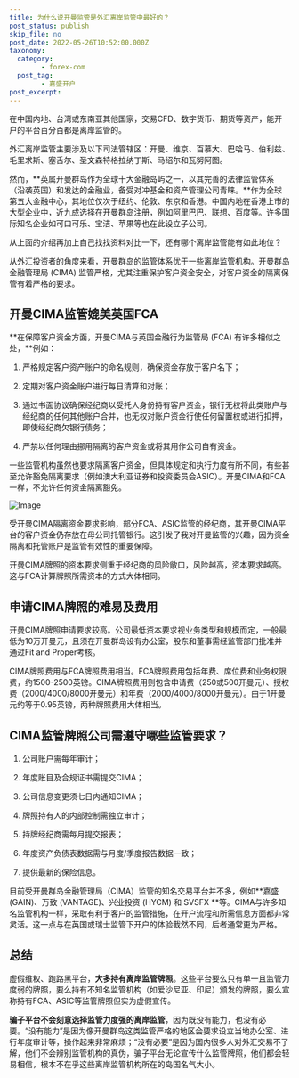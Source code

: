 ```yaml
---
title: 为什么说开曼监管是外汇离岸监管中最好的？
post_status: publish
skip_file: no
post_date: 2022-05-26T10:52:00.000Z
taxonomy:
  category:
        - forex-com
  post_tag:
        - 嘉盛开户
post_excerpt: 
---
```

在中国内地、台湾或东南亚其他国家，交易CFD、数字货币、期货等资产，能开户的平台百分百都是离岸监管的。

外汇离岸监管主要涉及以下司法管辖区：开曼、维京、百慕大、巴哈马、伯利兹、毛里求斯、塞舌尔、圣文森特格拉纳丁斯、马绍尔和瓦努阿图。

然而，**英属开曼群岛作为全球十大金融岛屿之一，以其完善的法律监管体系（沿袭英国）和发达的金融业，备受对冲基金和资产管理公司青睐。**作为全球第五大金融中心，其地位仅次于纽约、伦敦、东京和香港。中国内地在香港上市的大型企业中，近九成选择在开曼群岛注册，例如阿里巴巴、联想、百度等。许多国际知名企业如可口可乐、宝洁、苹果等也在此设立子公司。

从上面的介绍再加上自己找找资料对比一下，还有哪个离岸监管能有如此地位？

从外汇投资者的角度来看，开曼群岛的监管体系优于一些离岸监管机构。开曼群岛金融管理局 (CIMA) 监管严格，尤其注重保护客户资金安全，对客户资金的隔离保管有着严格的要求。

## 开曼CIMA监管媲美英国FCA

**在保障客户资金方面，开曼CIMA与英国金融行为监管局 (FCA) 有许多相似之处，**例如：

1. 严格规定客户资产账户的命名规则，确保资金存放于客户名下；

1. 定期对客户资金账户进行每日清算和对账；

1. 通过书面协议确保经纪商以受托人身份持有客户资金，银行无权将此类账户与经纪商的任何其他账户合并，也无权对账户资金行使任何留置权或进行扣押，即使经纪商欠银行债务；

1. 严禁以任何理由挪用隔离的客户资金或将其用作公司自有资金。

一些监管机构虽然也要求隔离客户资金，但具体规定和执行力度有所不同，有些甚至允许豁免隔离要求（例如澳大利亚证券和投资委员会ASIC）。开曼CIMA和FCA一样，不允许任何资金隔离豁免。

![Image](https://prod-files-secure.s3.us-west-2.amazonaws.com/39ed1227-6d7d-4570-be36-9ccd4a2c4241/bd849744-3fcb-4a37-8312-357962c8f065/image.png?X-Amz-Algorithm=AWS4-HMAC-SHA256&X-Amz-Content-Sha256=UNSIGNED-PAYLOAD&X-Amz-Credential=ASIAZI2LB466XOBENUDF%2F20250421%2Fus-west-2%2Fs3%2Faws4_request&X-Amz-Date=20250421T041338Z&X-Amz-Expires=3600&X-Amz-Security-Token=IQoJb3JpZ2luX2VjECwaCXVzLXdlc3QtMiJHMEUCIQCq0GhfYqT66N2BN6NFZ8iLZbgFYPTM6G0CPCFHX13RcwIgGkMoGg8gG4aObE9BvOZTU%2Fi2tHRzg7XfLL8R0hxLZ0YqiAQItf%2F%2F%2F%2F%2F%2F%2F%2F%2F%2FARAAGgw2Mzc0MjMxODM4MDUiDM2%2FNnLNIq6hfylBxSrcA6KSMH%2BlS8TgtttmXe9gpba%2BiG3egXeA%2BPhxp5SM9qngDs3guKPgs%2B26ZY%2B5ezwO%2BPqZj%2BQfE7RsQSnwGLA%2F%2BJ36jLBkjKo0sxheLJD8C6si%2BNXCcHgfYvRb5IQbN916p67AYIxzh8T4ktk2NUsmMYCu5BJxCkO0jL2jd0FowA7445SvHNiwiXeSCRv1c2nDnFMWa9230FBhx%2FdkJXvUaeleRVI5Wp3pdKTCb2CeH51jAx9cRDbnL9YwUMizvkrft4b8U93V0ZSepOGKW%2FYVapJsKwHH1WSS7LjUoEPDiQY1fpwafb%2BDqObzi6w5DL6xxuWObMp7zjGrlZYaDYtk6Y7cMQhdpts8ywDBiTMVqbA3nkDMcwW8L%2FhELY5DtxXiaqEq7tyh4dvCucP5UKU0KUCy9MFq4kOSqOkXi%2Ba4q3PEmDIsomvGl7culd74n77zzaFd8UxtEOmYKembKzGcKtlDgX%2FxmuS4VbKBjNSCXhLE%2B8a%2FvzMe59f3N43Fg5UcqLtZTTWVpuzMv2HxK1swhIF9F0%2BnLlHJ5LU87kT3j83kkhERyYTWOzFgPVSWki6EakRkAyNbdo717fjcpymirumb%2Fq9t59G2Q4GP%2Bfp0i5cs3zAPoEnfr%2FkmIarHMPX0lsAGOqUBTTP6c5lkOuoqAwjXWadAgqcTxJh2KbLpNtxAQ%2FSGwEC%2BXChhce2ok7t%2BYSFDXChmm8%2FvBu0Bxd3oQvDKs%2BonXrNbaH%2B0VmsGhRDaOKcc3qoL%2FshlDhBqD1mDo6fnw7rqWb7aCAbkOla%2F9qIwtbLtD9JPY1IAijjvwF8La4Du2p57eGgzwMCLgaoauHvvbiClEksu3TILDEQDjUFQW2W09gD3OrRY&X-Amz-Signature=b0f9d3f706f778eaa36cb36bb0660ec5c13001289d76d375723cfa25b83b147a&X-Amz-SignedHeaders=host&x-id=GetObject)

受开曼CIMA隔离资金要求影响，部分FCA、ASIC监管的经纪商，其开曼CIMA平台的客户资金仍存放在母公司托管银行。这引发了我对开曼监管的兴趣，因为资金隔离和托管账户是监管有效性的重要保障。

开曼CIMA牌照的资本要求侧重于经纪商的风险敞口，风险越高，资本要求越高。这与FCA计算牌照所需资本的方式大体相同。

## **申请CIMA牌照的难易及费用**

开曼CIMA牌照申请要求较高。公司最低资本要求视业务类型和规模而定，一般最低为10万开曼元，且须在开曼群岛设有办公室，股东和董事需经监管部门批准并通过Fit and Proper考核。

CIMA牌照费用与FCA牌照费用相当。FCA牌照费用包括年费、席位费和业务权限费，约1500-2500英镑。CIMA牌照费用则包含申请费（250或500开曼元）、授权费（2000/4000/8000开曼元）和年费（2000/4000/8000开曼元）。由于1开曼元约等于0.95英镑，两种牌照费用大体相当。

## CIMA监管牌照公司需遵守哪些监管要求？

1. 公司账户需每年审计；

1. 年度账目及合规证书需提交CIMA；

1. 公司信息变更须七日内通知CIMA；

1. 牌照持有人的内部控制需独立审计；

1. 持牌经纪商需每月提交报表；

1. 年度资产负债表数据需与月度/季度报告数据一致；

1. 提供最新的保险信息。

目前受开曼群岛金融管理局（CIMA）监管的知名交易平台并不多，例如**嘉盛 (GAIN)、万致 (VANTAGE)、兴业投资 (HYCM) 和 SVSFX **等。CIMA与许多知名监管机构一样，采取有利于客户的监管措施，在开户流程和所需信息方面都非常灵活。这一点与在英国或瑞士监管下开户的体验截然不同，后者通常更为严格。

## 总结

虚假维权、跑路黑平台，**大多持有离岸监管牌照**。这些平台要么只有单一且监管力度弱的牌照，要么持有不知名监管机构（如爱沙尼亚、印尼）颁发的牌照，要么宣称持有FCA、ASIC等监管牌照但实为虚假宣传。

**骗子平台不会刻意选择监管力度强的离岸监管**，因为既没有能力，也没有必要。“没有能力”是因为像开曼群岛这类监管严格的地区会要求设立当地办公室、进行年度审计等，操作起来非常麻烦；“没有必要”是因为国内很多人对外汇交易不了解，他们不会辨别监管机构的真伪，骗子平台无论宣传什么监管牌照，他们都会轻易相信，根本不在乎这些离岸监管机构所在的岛国名气大小。